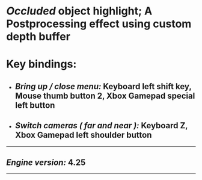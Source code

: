 # ***Occluded*** object highlight; A Postprocessing effect using custom depth buffer


# Key bindings:
- ## ***Bring up / close menu:*** Keyboard left shift key, Mouse thumb button 2, Xbox Gamepad special left button

- ## ***Switch cameras ( far and near ):*** Keyboard Z, Xbox Gamepad left shoulder button


<hr>

## ***Engine version:*** 4.25

<hr>




